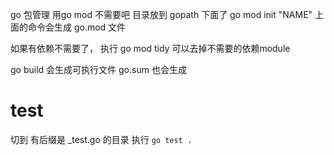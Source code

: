 go 包管理 
用go mod 不需要吧 目录放到 gopath 下面了
go mod init "NAME" 
上面的命令会生成 go.mod 文件  

如果有依赖不需要了， 执行 go mod tidy 可以去掉不需要的依赖module

go build  会生成可执行文件  go.sum 也会生成
# test

切到 有后缀是 _test.go 的目录 执行 
`go test .`

